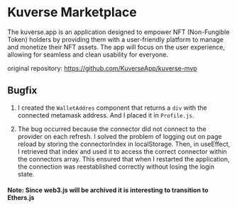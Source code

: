 # Kuverse Marketplace

The kuverse.app is an application designed to empower NFT (Non-Fungible Token) holders by providing them with a user-friendly platform to manage and monetize their NFT assets. The app will focus on the user experience, allowing for seamless and clean usability for everyone.

original repository: https://github.com/KuverseApp/kuverse-mvp

## Bugfix

1. I created the `WalletAddres` component that returns a `div` with the connected metamask address. And I placed it in `Profile.js`.

2. The bug occurred because the connector did not connect to the provider on each refresh. I solved the problem of logging out on page reload by storing the connectorIndex in localStorage. Then, in useEffect, I retrieved that index and used it to access the correct connector within the connectors array. This ensured that when I restarted the application, the connection was reestablished correctly without losing the login state.

#### Note: Since web3.js will be archived it is interesting to transition to Ethers.js
